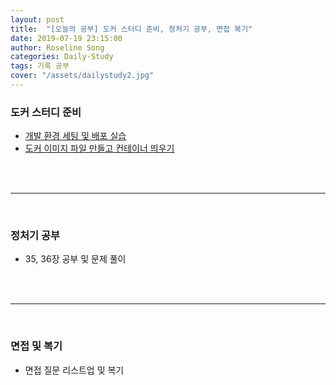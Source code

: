 ```yaml
---
layout: post
title:  "[오늘의 공부] 도커 스터디 준비, 정처기 공부, 면접 복기"
date: 2019-07-19 23:15:00
author: Roseline Song
categories: Daily-Study
tags: 기록 공부
cover: "/assets/dailystudy2.jpg"
---
```


### 도커 스터디 준비 

- [개발 환경 세팅 및 배포 실습](https://roseline124.github.io/daily-study/2019/07/17/Study-190717-docker-study02.html)
- [도커 이미지 파일 만들고 컨테이너 띄우기](https://roseline124.github.io/daily-study/2019/07/17/Study-190717-docker-study03.html) 

<br>
<br>

<hr>

<br>

### 정처기 공부

- 35, 36장 공부 및 문제 풀이 

​<br>
<br>

<hr>

<br>

### 면접 및 복기 

- 면접 질문 리스트업 및 복기  

​<br>
<br>
